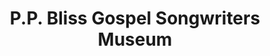 ---
layout: repo
title: "P.P. Bliss Gospel Songwriters Museum"
id: 14770
permalink: repos/14770/
---